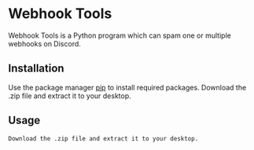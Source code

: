 # Webhook Tools

Webhook Tools is a Python program which can spam one or multiple webhooks on Discord.

## Installation

Use the package manager [pip](https://pip.pypa.io/en/stable/) to install required packages.
Download the .zip file and extract it to your desktop.

## Usage

```bash
Download the .zip file and extract it to your desktop.
```
